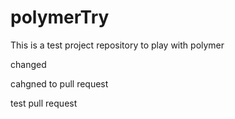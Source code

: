# polymerTry
This is a test project repository to play with polymer


changed

cahgned to pull request

test pull request
